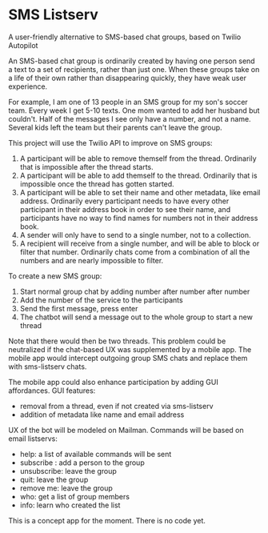 SMS Listserv
============

A user-friendly alternative to SMS-based chat groups, based on Twilio Autopilot

An SMS-based chat group is ordinarily created by having one person send a text to a set of recipients, rather than just one. When these groups take on a life of their own rather than disappearing quickly, they have weak user experience. 

For example, I am one of 13 people in an SMS group for my son's soccer team. Every week I get 5-10 texts. One mom wanted to add her husband but couldn't. Half of the messages I see only have a number, and not a name. Several kids left the team but their parents can't leave the group.

This project will use the Twilio API to improve on SMS groups:

1. A participant will be able to remove themself from the thread. Ordinarily that is impossible after the thread starts.
2. A participant will be able to add themself to the thread. Ordinarily that is impossible once the thread has gotten started.
3. A participant will be able to set their name and other metadata, like email address. Ordinarily every participant needs to have every other participant in their address book in order to see their name, and participants have no way to find names for numbers not in their address book.
4. A sender will only have to send to a single number, not to a collection.
5. A recipient will receive from a single number, and will be able to block or filter that number. Ordinarily chats come from a combination of all the numbers and are nearly impossible to filter.

To create a new SMS group: 
1. Start normal group chat by adding number after number after number
2. Add the number of the service to the participants
3. Send the first message, press enter 
4. The chatbot will send a message out to the whole group to start a new thread

Note that there would then be two threads. This problem could be neutralized if the chat-based UX was supplemented by a mobile app. The mobile app would intercept outgoing group SMS chats and replace them with sms-listserv chats. 

The mobile app could also enhance participation by adding GUI affordances. GUI features:

* removal from a thread, even if not created via sms-listserv
* addition of metadata like name and email address

UX of the bot will be modeled on Mailman. Commands will be based on email listservs:

* help: a list of available commands will be sent
* subscribe <phone number>: add a person to the group
* unsubscribe: leave the group
* quit: leave the group
* remove me: leave the group
* who: get a list of group members
* info: learn who created the list



This is a concept app for the moment. There is no code yet.

